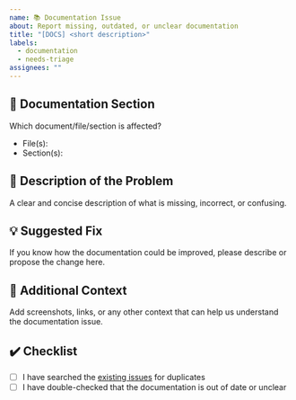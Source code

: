 ```yaml
---
name: 📚 Documentation Issue
about: Report missing, outdated, or unclear documentation
title: "[DOCS] <short description>"
labels:
  - documentation
  - needs-triage
assignees: ""
---
```


## 📖 Documentation Section

Which document/file/section is affected?

- File(s): <!-- e.g. README.md, modules/github-gitflow/README.md -->
- Section(s): <!-- e.g. Usage, Inputs, Outputs -->

## 📝 Description of the Problem

A clear and concise description of what is missing, incorrect, or confusing.

## 💡 Suggested Fix

If you know how the documentation could be improved, please describe or propose the change here.

## 🔗 Additional Context

Add screenshots, links, or any other context that can help us understand the documentation issue.

## ✔️ Checklist

- [ ] I have searched the [existing issues](../../issues) for duplicates
- [ ] I have double-checked that the documentation is out of date or unclear
